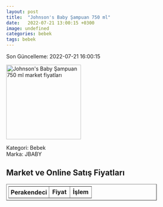 ```yaml
---
layout: post
title:  "Johnson's Baby Şampuan 750 ml"
date:   2022-07-21 13:00:15 +0300
image: undefined
categories: bebek
tags: bebek
---
```


Son Güncelleme: 2022-07-21 16:00:15

<img src="undefined" width="200" alt="Johnson's Baby Şampuan 750 ml market fiyatları" />

Kategori: Bebek
<br />
Marka: JBABY

<h2>Market ve Online Satış Fiyatları</h2>

<table border="1" style="padding: 5px;width:80%;">
  <tr>
    <td style="padding: 5px;"><strong>Perakendeci</strong></td>
    <td><strong>Fiyat</strong></td>
    <td><strong>İşlem</strong></td>
  </tr>
  
</table>
